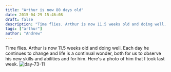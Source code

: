 ```yaml
---
title: "Arthur is now 80 days old"
date: 2015-04-29 15:46:08
draft: false
description: "Time flies. Arthur is now 11.5 weeks old and doing well. Each day he continues to change and life is a continual wonder, both for us to observe his new skills and abilities and for him."
tags: ["arthur"]
author: "Andrew"
---
```


Time flies. Arthur is now 11.5 weeks old and doing well. Each day he continues to change and life is a continual wonder, both for us to observe his new skills and abilities and for him. Here's a photo of him that I took last week. ![day-73-11](https://big-andy.co.uk/content/uploads/2015/04/day-73-11.jpg)
